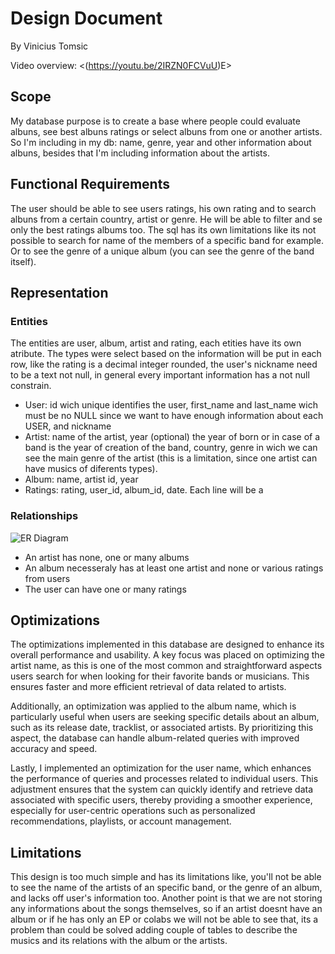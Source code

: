 # Design Document

By Vinicius Tomsic

Video overview: <(https://youtu.be/2IRZN0FCVuU)E>

## Scope

My database purpose is to create a base where people could evaluate albuns, see best albuns ratings or select albuns from one or another artists.
So I'm including in my db: name, genre, year and other information about albuns, besides that I'm including information about the artists.

## Functional Requirements

The user should be able to see users ratings, his own rating and to search albuns from a certain country, artist or genre. He will be able to filter and se only the best ratings albums too.
The sql has its own limitations like its not possible to search for name of the members of a specific band for example. Or to see the genre of a unique album (you can see the genre of the band itself).

## Representation

### Entities

The entities are user, album, artist and rating, each etities have its own atribute. The types were select based on the information will be put in each row, like the rating is a decimal integer rounded, the user's nickname need to be a text not null, in general every important information has a not null constrain.

* User: id wich unique identifies the user, first_name and last_name wich must be no NULL since we want to have enough information about each USER, and nickname
* Artist: name of the artist, year (optional) the year of born or in case of a band is the year of creation of the band, country, genre in wich we can see the main genre of the artist (this is a limitation, since one artist can have musics of diferents types).
* Album: name, artist id, year
* Ratings: rating, user_id, album_id, date. Each line will be a

### Relationships

![ER Diagram](diagram.png)

* An artist has none, one or many albums
* An album necesseraly has at least one artist and none or various ratings from users
* The user can have one or many ratings

## Optimizations

The optimizations implemented in this database are designed to enhance its overall performance and usability. A key focus was placed on optimizing the artist name, as this is one of the most common and straightforward aspects users search for when looking for their favorite bands or musicians. This ensures faster and more efficient retrieval of data related to artists.

Additionally, an optimization was applied to the album name, which is particularly useful when users are seeking specific details about an album, such as its release date, tracklist, or associated artists. By prioritizing this aspect, the database can handle album-related queries with improved accuracy and speed.

Lastly, I implemented an optimization for the user name, which enhances the performance of queries and processes related to individual users. This adjustment ensures that the system can quickly identify and retrieve data associated with specific users, thereby providing a smoother experience, especially for user-centric operations such as personalized recommendations, playlists, or account management.

## Limitations

This design is too much simple and has its limitations like, you'll not be able to see the name of the artists of an specific band, or the genre of an album, and lacks off user's information too.
Another point is that we are not storing any informations about the songs themselves, so if an artist doesnt have an album or if he has only an EP or colabs we will not be able to see that, its a problem than could be solved adding couple of tables to describe the musics and its relations with the album or the artists. 
